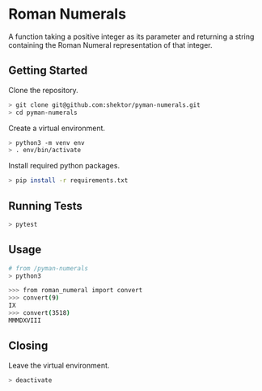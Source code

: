 # Roman Numerals

A function taking a positive integer as its parameter and returning a string containing the Roman Numeral representation of that integer.

## Getting Started

Clone the repository.
```bash
> git clone git@github.com:shektor/pyman-numerals.git
> cd pyman-numerals
```

Create a virtual environment.
```bash
> python3 -m venv env
> . env/bin/activate
```

Install required python packages.
```bash
> pip install -r requirements.txt
```

## Running Tests

```bash
> pytest
```

## Usage

```bash
# from /pyman-numerals
> python3

>>> from roman_numeral import convert
>>> convert(9)
IX
>>> convert(3518)
MMMDXVIII
```

## Closing

Leave the virtual environment.
```bash
> deactivate
```
